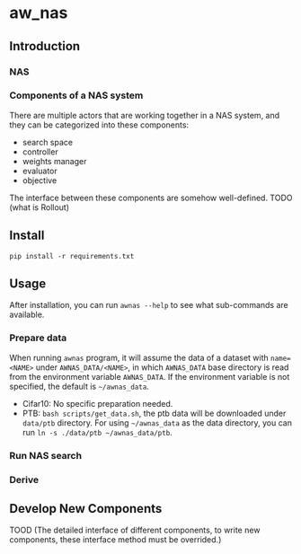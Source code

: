# aw_nas

## Introduction

### NAS

### Components of a NAS system

There are multiple actors that are working together in a NAS system, and they can be categorized into these components:

* search space
* controller
* weights manager
* evaluator
* objective

The interface between these components are somehow well-defined. TODO (what is Rollout)

## Install

`pip install -r requirements.txt`

## Usage

After installation, you can run `awnas --help` to see what sub-commands are available.

### Prepare data

When running `awnas` program, it will assume the data of a dataset with `name=<NAME>` under `AWNAS_DATA/<NAME>`, in which `AWNAS_DATA` base directory is read from the environment variable `AWNAS_DATA`. If the environment variable is not specified, the default is `~/awnas_data`.

* Cifar10: No specific preparation needed.
* PTB: `bash scripts/get_data.sh`, the ptb data will be downloaded under `data/ptb` directory. For using `~/awnas_data` as the data directory, you can run `ln -s ./data/ptb ~/awnas_data/ptb`.

### Run NAS search

### Derive

## Develop New Components

TOOD (The detailed interface of different components, to write new components, these interface method must be overrided.)